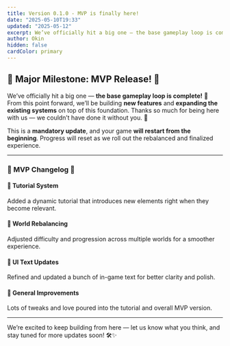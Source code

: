 ```yaml
---
title: Version 0.1.0 - MVP is finally here!
date: "2025-05-10T19:33"
updated: "2025-05-12"
excerpt: We’ve officially hit a big one — the base gameplay loop is complete!
author: Okin
hidden: false
cardColor: primary
---
```


## 🚀 Major Milestone: MVP Release! 🚀

We’ve officially hit a big one — **the base gameplay loop is complete!** 🎉
From this point forward, we’ll be building **new features** and **expanding the existing systems** on top of this foundation.
Thanks so much for being here with us — we couldn’t have done it without you. 💚

This is a __mandatory update__, and your game __will restart from the beginning__.
Progress will reset as we roll out the rebalanced and finalized experience.

---

### 🌟 MVP Changelog 🌟

#### 🔹 Tutorial System
Added a dynamic tutorial that introduces new elements right when they become relevant.

#### 🔹 World Rebalancing
Adjusted difficulty and progression across multiple worlds for a smoother experience.

#### 🔹 UI Text Updates
Refined and updated a bunch of in-game text for better clarity and polish.

#### 🔹 General Improvements
Lots of tweaks and love poured into the tutorial and overall MVP version.

---

We’re excited to keep building from here — let us know what you think, and stay tuned for more updates soon! 🛠️✨

